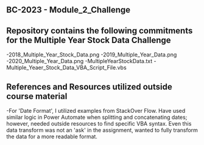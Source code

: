 ## BC-2023 - Module_2_Challenge

## Repository contains the following commitments for the Multiple Year Stock Data Challenge
  -2018_Multiple_Year_Stock_Data.png
  -2019_Multiple_Year_Data.png
  -2020_Multiple_Year_Data.png
  -MultipleYearStockData.txt
  -Multiple_Yeaer_Stock_Data_VBA_Script_File.vbs
## References and Resources utilized outside course material
  -For 'Date Format', I utilized examples from StackOver Flow. Have used similar logic in Power Automate when splitting and concatenating dates; however, needed outside resources to find specific VBA syntax. Even this data transform was not an 'ask' in the assignment, wanted to fully transform the data for a more readable format. 
  

  
  
  
